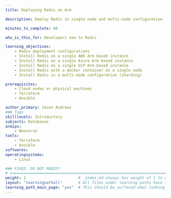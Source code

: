 ```yaml
---
title: Deploying Redis on Arm

description: Deploy Redis in single node and multi-node configuration

minutes_to_complete: 60   

who_is_this_for: Developers new to Redis

learning_objectives: 
    - Redis deployment configurations
    - Install Redis on a single AWS Arm based instance
    - Install Redis on a single Azure Arm based instance
    - Install Redis on a single GCP Arm based instance
    - Install Redis with a docker container on a single node
    - Install Redis in a multi-node configuration (sharding)

prerequisites:
    - Cloud nodes or physical machines
    - Terraform
    - Ansible

author_primary: Jason Andrews
### Tags
skilllevels: Introductory
subjects: Databases
armips:
    - Neoverse
tools:
    - Terraform
    - Ansible
softwares:
operatingsystems:
    - Linux

### FIXED, DO NOT MODIFY
# ================================================================================
weight: 1                       # _index.md always has weight of 1 to order correctly
layout: "learningpathall"       # All files under learning paths have this same wrapper
learning_path_main_page: "yes"  # This should be surfaced when looking for related content. Only set for _index.md of learning path content.
---
```

